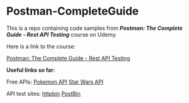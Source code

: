 # Postman-CompleteGuide

This is a repo containing code samples from **_Postman: The Complete Guide - Rest API Testing_** course on Udemy.

Here is a link to the course:

[Postman: The Complete Guide - Rest API Testing](https://www.udemy.com/postman-the-complete-guide/)

**Useful links so far:**

Free APIs:
[Pokemon API](https://pokeapi.co/)
[Star Wars API](https://swapi.co/)

API test sites:
[httpbin](http://httpbin.org/)
[PostBin](https://postb.in/)
